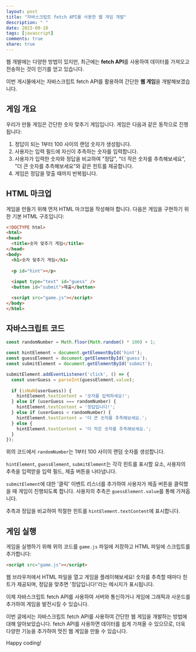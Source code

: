 ```yaml
---
layout: post
title: "자바스크립트 fetch API를 사용한 웹 게임 개발"
description: " "
date: 2023-09-10
tags: [javascript]
comments: true
share: true
---
```


웹 개발에는 다양한 방법이 있지만, 최근에는 **fetch API**를 사용하여 데이터를 가져오고 전송하는 것이 인기를 얻고 있습니다. 

이번 게시물에서는 자바스크립트 fetch API를 활용하여 간단한 **웹 게임**을 개발해보겠습니다.

## 게임 개요

우리가 만들 게임은 간단한 숫자 맞추기 게임입니다. 게임은 다음과 같은 동작으로 진행됩니다:

1. 정답이 되는 1부터 100 사이의 랜덤 숫자가 생성됩니다.
2. 사용자는 입력 필드에 자신이 추측하는 숫자를 입력합니다.
3. 사용자가 입력한 숫자와 정답을 비교하여 "정답", "더 작은 숫자를 추측해보세요", "더 큰 숫자를 추측해보세요"와 같은 힌트를 제공합니다.
4. 게임은 정답을 맞출 때까지 반복됩니다.

## HTML 마크업

게임을 만들기 위해 먼저 HTML 마크업을 작성해야 합니다. 다음은 게임을 구현하기 위한 기본 HTML 구조입니다:

```html
<!DOCTYPE html>
<html>
<head>
  <title>숫자 맞추기 게임</title>
</head>
<body>
  <h1>숫자 맞추기 게임</h1>
  
  <p id="hint"></p>
  
  <input type="text" id="guess" />
  <button id="submit">제출</button>

  <script src="game.js"></script>
</body>
</html>
```

## 자바스크립트 코드

```javascript
const randomNumber = Math.floor(Math.random() * 100) + 1;

const hintElement = document.getElementById('hint');
const guessElement = document.getElementById('guess');
const submitElement = document.getElementById('submit');

submitElement.addEventListener('click', () => {
  const userGuess = parseInt(guessElement.value);
  
  if (isNaN(userGuess)) {
    hintElement.textContent = '숫자를 입력하세요!';
  } else if (userGuess === randomNumber) {
    hintElement.textContent = '정답입니다!';
  } else if (userGuess < randomNumber) {
    hintElement.textContent = '더 큰 숫자를 추측해보세요.';
  } else {
    hintElement.textContent = '더 작은 숫자를 추측해보세요.';
  }
});
```

위의 코드에서 `randomNumber`는 1부터 100 사이의 랜덤 숫자를 생성합니다. 

`hintElement`, `guessElement`, `submitElement`는 각각 힌트를 표시할 요소, 사용자의 추측을 입력받을 입력 필드, 제출 버튼을 나타냅니다.

`submitElement`에 대한 '클릭' 이벤트 리스너를 추가하여 사용자가 제출 버튼을 클릭했을 때 게임이 진행되도록 합니다. 사용자의 추측은 `guessElement.value`를 통해 가져옵니다.

추측과 정답을 비교하여 적절한 힌트를 `hintElement.textContent`에 표시합니다.

## 게임 실행

게임을 실행하기 위해 위의 코드를 `game.js` 파일에 저장하고 HTML 파일에 스크립트를 추가합니다:

```html
<script src="game.js"></script>
```

웹 브라우저에서 HTML 파일을 열고 게임을 플레이해보세요! 숫자를 추측할 때마다 힌트가 제공되며, 정답을 맞추면 '정답입니다!'라는 메시지가 표시됩니다.

이제 자바스크립트 fetch API를 사용하여 서버와 통신하거나 게임에 그래픽과 사운드를 추가하여 게임을 발전시킬 수 있습니다.

이번 글에서는 자바스크립트 fetch API를 사용하여 간단한 웹 게임을 개발하는 방법에 대해 알아보았습니다. fetch API를 사용하면 데이터를 쉽게 가져올 수 있으므로, 더욱 다양한 기능을 추가하여 멋진 웹 게임을 만들 수 있습니다.

Happy coding!
